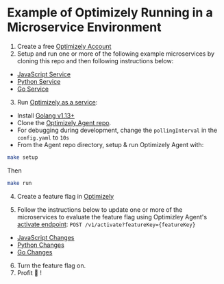 # Example of Optimizely Running in a Microservice Environment

1. Create a free [Optimizely Account](https://www.optimizely.com/rollouts-signup/?utm_source=youtube&utm_campaign=microservice-feature-flags)
2. Setup and run one or more of the following example microservices by cloning this repo and then following instructions below:
 - [JavaScript Service](./javascript-service)
 - [Python Service](./python-service)
 - [Go Service](./go-service)

3. Run [Optimizely as a service](https://docs.developers.optimizely.com/full-stack/docs/setup-optimizely-agent):
 - Install [Golang v1.13+](https://golang.org/dl/)
 - Clone the [Optimizely Agent repo](https://github.com/optimizely/agent).
 - For debugging during development, change the `pollingInterval` in the `config.yaml` to `10s`
 - From the Agent repo directory, setup & run Optimizely Agent with:
 ```bash
 make setup
 ```
 Then
 ```bash
 make run
 ```

4. Create a feature flag in [Optimizely](https://app.optimizely.com)

5. Follow the instructions below to update one or more of the microservices to evaluate the feature flag using Optimizley Agent's [activate endpoint](https://docs.developers.optimizely.com/full-stack/docs/use-optimizely-agent#section-manage-features): `POST /v1/activate?featureKey={featureKey}`
 - [JavaScript Changes](./javascript-service/README.md#evaluate-the-feature-flag)
 - [Python Changes](./python-service/README.md#evaluate-the-feature-flag)
 - [Go Changes](./go-service/README.md#evaluate-the-feature-flag)

6. Turn the feature flag on.
7. Profit 🎉 !
